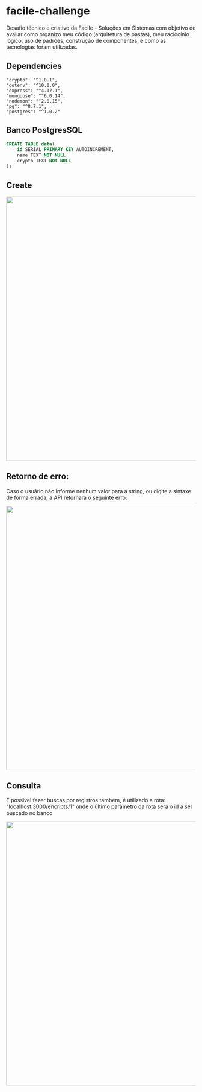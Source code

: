 # facile-challenge

Desafio técnico e criativo da Facile - Soluções em Sistemas com objetivo de avaliar como organizo meu código (arquitetura de pastas), meu raciocínio lógico, uso de padrões, construção de componentes, e como as tecnologias foram utilizadas.

## Dependencies
    "crypto": "^1.0.1",
    "dotenv": "^10.0.0",
    "express": "^4.17.1",
    "mongoose": "^6.0.14",
    "nodemon": "^2.0.15",
    "pg": "^8.7.1",
    "postgres": "^1.0.2"

## Banco PostgresSQL

```sql
CREATE TABLE data(
    id SERIAL PRIMARY KEY AUTOINCREMENT,
    name TEXT NOT NULL
    crypto TEXT NOT NULL
);
```

## Create

<div align="center">
<img src="https://gitlab.com/abdiel_batista/facile-challenge/uploads/827eb5d05fa7c49fee5868e83c35b033/create.jpg" width="700px" />
</div>


## Retorno de erro:

Caso o usuário não informe nenhum valor para a string, ou digite a sintaxe de forma errada, a API retornara o seguinte erro:

<div align="center">
<img src="https://gitlab.com/abdiel_batista/facile-challenge/uploads/592637e3fe76f7e76df54e67e1fab376/Captura_de_tela_2021-12-02_154530.jpg" width="700px" />
</div>

## Consulta

É possivel fazer buscas por registros também, é utilizado a rota: "localhost:3000/encripts/1" onde o último parâmetro da rota será o id a ser buscado no banco

<div align="center">
<img src="https://gitlab.com/abdiel_batista/facile-challenge/uploads/36a575753b27ee25d3548a163438b1a3/encripts.jpg" width="700px" />
</div>

